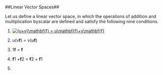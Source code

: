 ##Linear Vector Spaces##


Let us define a linear vector space, in which the operations of addition and multiplication byscalar are defined and satisfy the following nine conditions.

1.  <a href="https://www.codecogs.com/eqnedit.php?latex=(u&plus;v)\mathbf{f}&space;=&space;u\mathbf{f}&plus;v\mathbf{f}" target="_blank"><img src="https://latex.codecogs.com/gif.latex?(u&plus;v)\mathbf{f}&space;=&space;u\mathbf{f}&plus;v\mathbf{f}" title="(u+v)\mathbf{f} = u\mathbf{f}+v\mathbf{f}" /></a> 

2. u(v**f**) = v(u**f**)

3. 1**f** = **f**

4. **f**1 +**f**2 = **f**2 + **f**1

5. 

